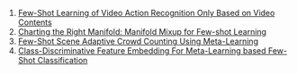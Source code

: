   1. [Few-Shot Learning of Video Action Recognition Only Based on Video Contents](https://openaccess.thecvf.com/content_WACV_2020/papers/Bo_Few-Shot_Learning_of_Video_Action_Recognition_Only_Based_on_Video_WACV_2020_paper.pdf)
  2. [Charting the Right Manifold: Manifold Mixup for Few-shot Learning](https://openaccess.thecvf.com/content_WACV_2020/papers/Mangla_Charting_the_Right_Manifold_Manifold_Mixup_for_Few-shot_Learning_WACV_2020_paper.pdf)
  3. [Few-Shot Scene Adaptive Crowd Counting Using Meta-Learning](https://openaccess.thecvf.com/content_WACV_2020/papers/Reddy_Few-Shot_Scene_Adaptive_Crowd_Counting_Using_Meta-Learning_WACV_2020_paper.pdf)
  4. [Class-Discriminative Feature Embedding For Meta-Learning based Few-Shot Classification](https://openaccess.thecvf.com/content_WACV_2020/papers/Rahimpour_Class-Discriminative_Feature_Embedding_For_Meta-Learning_based_Few-Shot_Classification_WACV_2020_paper.pdf)
